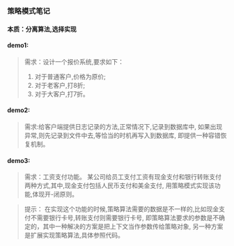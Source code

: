 ### 策略模式笔记
#### 本质：分离算法,选择实现

#### demo1:
> 需求：设计一个报价系统,要求如下：
> 1. 对于普通客户,价格为原价;
> 2. 对于老客户,打8折;
> 3. 对于大客户,打7折。
#### demo2:
> 需求:给客户端提供日志记录的方法,正常情况下,记录到数据库中,
> 如果出现异常,则先记录到文件中去,等恰当的时机再写入到数据库,
> 即提供一种容错恢复机制。
#### demo3:
> 需求：工资支付功能。
> 某公司给员工支付工资有现金支付和银行转账支付两种方式,其中,现金支付包括人民币支付和美金支付,
> 用策略模式实现该功能,体现开-闭原则。

> 提示：
> 在实现这个功能的时候,策略算法需要的数据是不一样的,比如现金支付不需要银行卡号,转账支付则需要银行卡号,
> 即策略算法要求的参数是不确定的，其中一种解决的方案是把上下文当作参数传给策略对象,
> 另一种方案是扩展实现策略算法,具体参照代码。